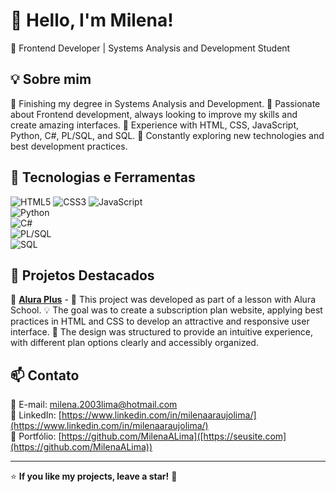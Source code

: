 # 👋 Hello, I'm Milena!

🎯 Frontend Developer | Systems Analysis and Development Student

## 💡 Sobre mim  
🔹 Finishing my degree in Systems Analysis and Development.
🔹 Passionate about Frontend development, always looking to improve my skills and create amazing interfaces.
🔹 Experience with HTML, CSS, JavaScript, Python, C#, PL/SQL, and SQL.
🔹 Constantly exploring new technologies and best development practices.  

## 🚀 Tecnologias e Ferramentas  
![HTML5](https://img.shields.io/badge/HTML5-E34F26?style=for-the-badge&logo=html5&logoColor=white) 
![CSS3](https://img.shields.io/badge/CSS3-1572B6?style=for-the-badge&logo=css3&logoColor=white) 
![JavaScript](https://img.shields.io/badge/JavaScript-F7DF1E?style=for-the-badge&logo=javascript&logoColor=black)  
![Python](https://img.shields.io/badge/Python-3776AB?style=for-the-badge&logo=python&logoColor=white)  
![C#](https://img.shields.io/badge/C%23-239120?style=for-the-badge&logo=csharp&logoColor=white)  
![PL/SQL](https://img.shields.io/badge/PL%2FSQL-F80000?style=for-the-badge&logo=oracle&logoColor=white)  
![SQL](https://img.shields.io/badge/SQL-4479A1?style=for-the-badge&logo=postgresql&logoColor=white)  

## 📌 Projetos Destacados  
🔹 **[Alura Plus](https://github.com/MilenaALima/aluraplus.git)** -
📖 This project was developed as part of a lesson with Alura School.
💡 The goal was to create a subscription plan website, applying best practices in HTML and CSS to develop an attractive and responsive user interface.
🎨 The design was structured to provide an intuitive experience, with different plan options clearly and accessibly organized.

## 📫 Contato  
📧 E-mail: [milena.2003lima@hotmail.com](mailto:seuemail@email.com)  
🔗 LinkedIn: [https://www.linkedin.com/in/milenaaraujolima/](https://www.linkedin.com/in/milenaaraujolima/)  
🚀 Portfólio: [https://github.com/MilenaALima]([https://seusite.com](https://github.com/MilenaALima))  

---
⭐ **If you like my projects, leave a star!** 🌟
